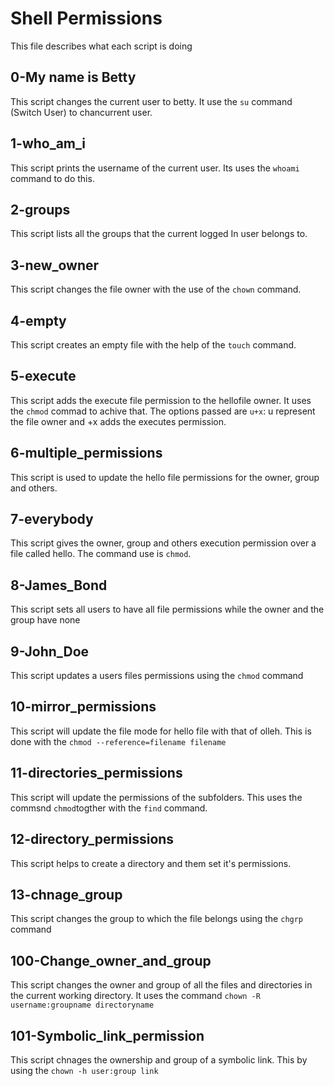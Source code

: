 # Shell Permissions
This file describes what each script is doing

## 0-My name is Betty
This script changes the current user to betty. It use the `su` command (Switch User) to chancurrent user.

## 1-who_am_i
This script prints the username of the current user. Its uses the `whoami` command to do this.

## 2-groups
This script lists all the groups that the current logged In user belongs to.

## 3-new_owner
This script changes the file owner with the use of the `chown` command.

## 4-empty
This script creates an empty file with the help of the `touch` command.

## 5-execute
This script adds the execute file permission to the hellofile owner. It uses the `chmod` commad to achive that. The options passed are `u+x`: u represent the file owner and +x adds the executes permission.

## 6-multiple_permissions
This script is used to update the hello file permissions for the owner, group and others.

## 7-everybody 
This script gives the owner, group and others execution permission over a file called hello. The command use is `chmod`.

## 8-James_Bond
This script sets all users to have all file permissions while the owner and the group have none

## 9-John_Doe
This script updates a users files permissions using the `chmod` command

## 10-mirror_permissions
This script will update the file mode for hello file with that of olleh. This is done with the `chmod --reference=filename filename`

## 11-directories_permissions
This script will update the permissions of the subfolders. This uses the commsnd `chmod`togther with the `find` command.

## 12-directory_permissions
This script helps to create a directory and them set it's permissions.

## 13-chnage_group
This script changes the group to which the file belongs using the `chgrp` command

## 100-Change_owner_and_group
This script changes the owner and group of all the files and directories in the current working directory. It uses the command `chown -R username:groupname directoryname`

## 101-Symbolic_link_permission
This script chnages the ownership and group of a symbolic link. This by using the `chown -h user:group link`
